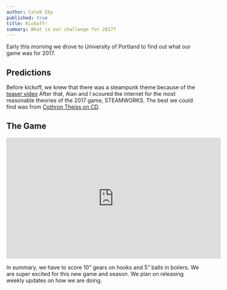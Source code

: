 ```yaml
---
author: Caleb Eby
published: true
title: Kickoff!
summary: What is our challenge for 2017?
---
```

Early this morning we drove to University of Portland to find out what our game was for 2017.

## Predictions

Before kickoff, we knew that there was a steampunk theme because of the [teaser video](https://www.youtube.com/watch?v=37GBEBLfhWA) After that, Alan and I scoured the internet for the most reasonable theories of the 2017 game, STEAMWORKS. The best we could find was from [Cothron Theiss on CD](https://www.chiefdelphi.com/forums/showthread.php?t=151433&page=7#post1607886).

## The Game

<iframe width="560" height="315" src="https://www.youtube.com/embed/EMiNmJW7enI" frameborder="0" allowfullscreen></iframe>

In summary, we have to score 10” gears on hooks and 5” balls in boilers. We are super excited for this new game and season. We plan on releasing weekly updates on how we are doing.

